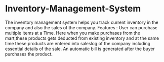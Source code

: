 # Inventory-Management-System
The inventory management system helps you track current inventory in the company and also the sales of the company.
Features :
User can purchase multiple items at a Time.
Here when you make purchases from the mart,these products gets deducted from existing inventory and at the same time these products are entered into saleslog of the company 
including essential details of the sale.
An automatic bill is generated after the buyer purchases the product.

